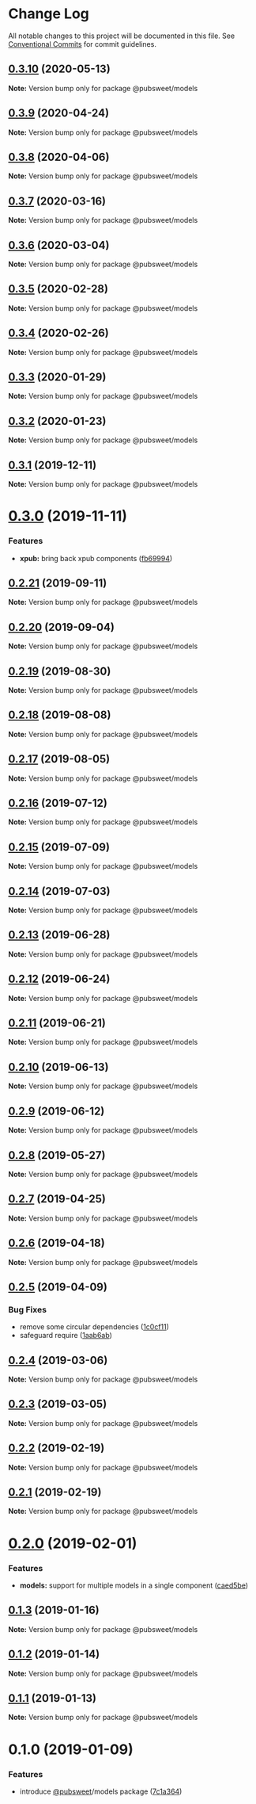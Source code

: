 # Change Log

All notable changes to this project will be documented in this file.
See [Conventional Commits](https://conventionalcommits.org) for commit guidelines.

## [0.3.10](https://gitlab.coko.foundation/pubsweet/pubsweet/compare/@pubsweet/models@0.3.9...@pubsweet/models@0.3.10) (2020-05-13)

**Note:** Version bump only for package @pubsweet/models





## [0.3.9](https://gitlab.coko.foundation/pubsweet/pubsweet/compare/@pubsweet/models@0.3.8...@pubsweet/models@0.3.9) (2020-04-24)

**Note:** Version bump only for package @pubsweet/models





## [0.3.8](https://gitlab.coko.foundation/pubsweet/pubsweet/compare/@pubsweet/models@0.3.7...@pubsweet/models@0.3.8) (2020-04-06)

**Note:** Version bump only for package @pubsweet/models





## [0.3.7](https://gitlab.coko.foundation/pubsweet/pubsweet/compare/@pubsweet/models@0.3.6...@pubsweet/models@0.3.7) (2020-03-16)

**Note:** Version bump only for package @pubsweet/models





## [0.3.6](https://gitlab.coko.foundation/pubsweet/pubsweet/compare/@pubsweet/models@0.3.5...@pubsweet/models@0.3.6) (2020-03-04)

**Note:** Version bump only for package @pubsweet/models





## [0.3.5](https://gitlab.coko.foundation/pubsweet/pubsweet/compare/@pubsweet/models@0.3.4...@pubsweet/models@0.3.5) (2020-02-28)

**Note:** Version bump only for package @pubsweet/models





## [0.3.4](https://gitlab.coko.foundation/pubsweet/pubsweet/compare/@pubsweet/models@0.3.3...@pubsweet/models@0.3.4) (2020-02-26)

**Note:** Version bump only for package @pubsweet/models





## [0.3.3](https://gitlab.coko.foundation/pubsweet/pubsweet/compare/@pubsweet/models@0.3.2...@pubsweet/models@0.3.3) (2020-01-29)

**Note:** Version bump only for package @pubsweet/models





## [0.3.2](https://gitlab.coko.foundation/pubsweet/pubsweet/compare/@pubsweet/models@0.3.1...@pubsweet/models@0.3.2) (2020-01-23)

**Note:** Version bump only for package @pubsweet/models





## [0.3.1](https://gitlab.coko.foundation/pubsweet/pubsweet/compare/@pubsweet/models@0.3.0...@pubsweet/models@0.3.1) (2019-12-11)

**Note:** Version bump only for package @pubsweet/models





# [0.3.0](https://gitlab.coko.foundation/pubsweet/pubsweet/compare/@pubsweet/models@0.2.21...@pubsweet/models@0.3.0) (2019-11-11)


### Features

* **xpub:** bring back xpub components ([fb69994](https://gitlab.coko.foundation/pubsweet/pubsweet/commit/fb69994098b4e2dbcca75b4786ebb1335af730b9))





## [0.2.21](https://gitlab.coko.foundation/pubsweet/pubsweet/compare/@pubsweet/models@0.2.20...@pubsweet/models@0.2.21) (2019-09-11)

**Note:** Version bump only for package @pubsweet/models





## [0.2.20](https://gitlab.coko.foundation/pubsweet/pubsweet/compare/@pubsweet/models@0.2.19...@pubsweet/models@0.2.20) (2019-09-04)

**Note:** Version bump only for package @pubsweet/models





## [0.2.19](https://gitlab.coko.foundation/pubsweet/pubsweet/compare/@pubsweet/models@0.2.18...@pubsweet/models@0.2.19) (2019-08-30)

**Note:** Version bump only for package @pubsweet/models





## [0.2.18](https://gitlab.coko.foundation/pubsweet/pubsweet/compare/@pubsweet/models@0.2.17...@pubsweet/models@0.2.18) (2019-08-08)

**Note:** Version bump only for package @pubsweet/models





## [0.2.17](https://gitlab.coko.foundation/pubsweet/pubsweet/compare/@pubsweet/models@0.2.16...@pubsweet/models@0.2.17) (2019-08-05)

**Note:** Version bump only for package @pubsweet/models





## [0.2.16](https://gitlab.coko.foundation/pubsweet/pubsweet/compare/@pubsweet/models@0.2.15...@pubsweet/models@0.2.16) (2019-07-12)

**Note:** Version bump only for package @pubsweet/models





## [0.2.15](https://gitlab.coko.foundation/pubsweet/pubsweet/compare/@pubsweet/models@0.2.14...@pubsweet/models@0.2.15) (2019-07-09)

**Note:** Version bump only for package @pubsweet/models





## [0.2.14](https://gitlab.coko.foundation/pubsweet/pubsweet/compare/@pubsweet/models@0.2.13...@pubsweet/models@0.2.14) (2019-07-03)

**Note:** Version bump only for package @pubsweet/models





## [0.2.13](https://gitlab.coko.foundation/pubsweet/pubsweet/compare/@pubsweet/models@0.2.12...@pubsweet/models@0.2.13) (2019-06-28)

**Note:** Version bump only for package @pubsweet/models





## [0.2.12](https://gitlab.coko.foundation/pubsweet/pubsweet/compare/@pubsweet/models@0.2.11...@pubsweet/models@0.2.12) (2019-06-24)

**Note:** Version bump only for package @pubsweet/models





## [0.2.11](https://gitlab.coko.foundation/pubsweet/pubsweet/compare/@pubsweet/models@0.2.10...@pubsweet/models@0.2.11) (2019-06-21)

**Note:** Version bump only for package @pubsweet/models





## [0.2.10](https://gitlab.coko.foundation/pubsweet/pubsweet/compare/@pubsweet/models@0.2.9...@pubsweet/models@0.2.10) (2019-06-13)

**Note:** Version bump only for package @pubsweet/models





## [0.2.9](https://gitlab.coko.foundation/pubsweet/pubsweet/compare/@pubsweet/models@0.2.8...@pubsweet/models@0.2.9) (2019-06-12)

**Note:** Version bump only for package @pubsweet/models





## [0.2.8](https://gitlab.coko.foundation/pubsweet/pubsweet/compare/@pubsweet/models@0.2.7...@pubsweet/models@0.2.8) (2019-05-27)

**Note:** Version bump only for package @pubsweet/models





## [0.2.7](https://gitlab.coko.foundation/pubsweet/pubsweet/compare/@pubsweet/models@0.2.6...@pubsweet/models@0.2.7) (2019-04-25)

**Note:** Version bump only for package @pubsweet/models





## [0.2.6](https://gitlab.coko.foundation/pubsweet/pubsweet/compare/@pubsweet/models@0.2.5...@pubsweet/models@0.2.6) (2019-04-18)

**Note:** Version bump only for package @pubsweet/models





## [0.2.5](https://gitlab.coko.foundation/pubsweet/pubsweet/compare/@pubsweet/models@0.2.4...@pubsweet/models@0.2.5) (2019-04-09)


### Bug Fixes

* remove some circular dependencies ([1c0cf11](https://gitlab.coko.foundation/pubsweet/pubsweet/commit/1c0cf11))
* safeguard require ([1aab6ab](https://gitlab.coko.foundation/pubsweet/pubsweet/commit/1aab6ab))





## [0.2.4](https://gitlab.coko.foundation/pubsweet/pubsweet/compare/@pubsweet/models@0.2.3...@pubsweet/models@0.2.4) (2019-03-06)

**Note:** Version bump only for package @pubsweet/models





## [0.2.3](https://gitlab.coko.foundation/pubsweet/pubsweet/compare/@pubsweet/models@0.2.2...@pubsweet/models@0.2.3) (2019-03-05)

**Note:** Version bump only for package @pubsweet/models





## [0.2.2](https://gitlab.coko.foundation/pubsweet/pubsweet/compare/@pubsweet/models@0.2.1...@pubsweet/models@0.2.2) (2019-02-19)

**Note:** Version bump only for package @pubsweet/models





## [0.2.1](https://gitlab.coko.foundation/pubsweet/pubsweet/compare/@pubsweet/models@0.2.0...@pubsweet/models@0.2.1) (2019-02-19)

**Note:** Version bump only for package @pubsweet/models





# [0.2.0](https://gitlab.coko.foundation/pubsweet/pubsweet/compare/@pubsweet/models@0.1.3...@pubsweet/models@0.2.0) (2019-02-01)


### Features

* **models:** support for multiple models in a single component ([caed5be](https://gitlab.coko.foundation/pubsweet/pubsweet/commit/caed5be))





## [0.1.3](https://gitlab.coko.foundation/pubsweet/pubsweet/compare/@pubsweet/models@0.1.2...@pubsweet/models@0.1.3) (2019-01-16)

**Note:** Version bump only for package @pubsweet/models





## [0.1.2](https://gitlab.coko.foundation/pubsweet/pubsweet/compare/@pubsweet/models@0.1.1...@pubsweet/models@0.1.2) (2019-01-14)

**Note:** Version bump only for package @pubsweet/models





## [0.1.1](https://gitlab.coko.foundation/pubsweet/pubsweet/compare/@pubsweet/models@0.1.0...@pubsweet/models@0.1.1) (2019-01-13)

**Note:** Version bump only for package @pubsweet/models





# 0.1.0 (2019-01-09)


### Features

* introduce [@pubsweet](https://gitlab.coko.foundation/pubsweet)/models package ([7c1a364](https://gitlab.coko.foundation/pubsweet/pubsweet/commit/7c1a364))
